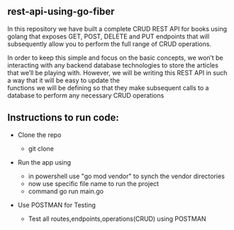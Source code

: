 ## rest-api-using-go-fiber
In this repository we have built a complete CRUD REST API for books using golang that exposes GET, POST, DELETE and PUT endpoints that will subsequently allow 
you to perform the full range of CRUD operations.

In order to keep this simple and focus on the basic concepts, we won’t be interacting with any backend database technologies to store
the articles that we’ll be playing with. However, we will be writing this REST API in such a way that it will be easy to update the  
functions we will be defining so that they make subsequent calls to a database to perform any necessary CRUD operations 

## Instructions to run code:
-  Clone the repo
     * git clone
  
 - Run the app using
     * in powershell use "go mod vendor" to synch the vendor directories 
     * now use specific file name to run the project
     * command go run main.go

 - Use POSTMAN for Testing
    * Test all routes,endpoints,operations(CRUD) using POSTMAN
